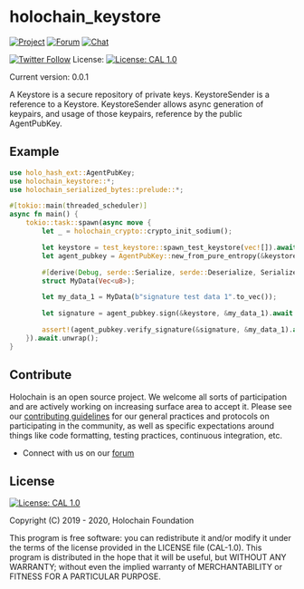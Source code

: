 # holochain_keystore

[![Project](https://img.shields.io/badge/project-holochain-blue.svg?style=flat-square)](http://holochain.org/)
[![Forum](https://img.shields.io/badge/chat-forum%2eholochain%2enet-blue.svg?style=flat-square)](https://forum.holochain.org)
[![Chat](https://img.shields.io/badge/chat-chat%2eholochain%2enet-blue.svg?style=flat-square)](https://chat.holochain.org)

[![Twitter Follow](https://img.shields.io/twitter/follow/holochain.svg?style=social&label=Follow)](https://twitter.com/holochain)
License: [![License: CAL 1.0](https://img.shields.io/badge/License-CAL%201.0-blue.svg)](https://github.com/holochain/cryptographic-autonomy-license)

Current version: 0.0.1

A Keystore is a secure repository of private keys. KeystoreSender is a
reference to a Keystore. KeystoreSender allows async generation of keypairs,
and usage of those keypairs, reference by the public AgentPubKey.

## Example

```rust
use holo_hash_ext::AgentPubKey;
use holochain_keystore::*;
use holochain_serialized_bytes::prelude::*;

#[tokio::main(threaded_scheduler)]
async fn main() {
    tokio::task::spawn(async move {
        let _ = holochain_crypto::crypto_init_sodium();

        let keystore = test_keystore::spawn_test_keystore(vec![]).await.unwrap();
        let agent_pubkey = AgentPubKey::new_from_pure_entropy(&keystore).await.unwrap();

        #[derive(Debug, serde::Serialize, serde::Deserialize, SerializedBytes)]
        struct MyData(Vec<u8>);

        let my_data_1 = MyData(b"signature test data 1".to_vec());

        let signature = agent_pubkey.sign(&keystore, &my_data_1).await.unwrap();

        assert!(agent_pubkey.verify_signature(&signature, &my_data_1).await.unwrap());
    }).await.unwrap();
}
```

## Contribute
Holochain is an open source project.  We welcome all sorts of participation and are actively working on increasing surface area to accept it.  Please see our [contributing guidelines](/CONTRIBUTING.md) for our general practices and protocols on participating in the community, as well as specific expectations around things like code formatting, testing practices, continuous integration, etc.

* Connect with us on our [forum](https://forum.holochain.org)

## License
 [![License: CAL 1.0](https://img.shields.io/badge/License-CAL-1.0-blue.svg)](https://github.com/holochain/cryptographic-autonomy-license)

Copyright (C) 2019 - 2020, Holochain Foundation

This program is free software: you can redistribute it and/or modify it under the terms of the license
provided in the LICENSE file (CAL-1.0).  This program is distributed in the hope that it will be useful,
but WITHOUT ANY WARRANTY; without even the implied warranty of MERCHANTABILITY or FITNESS FOR A PARTICULAR
PURPOSE.
